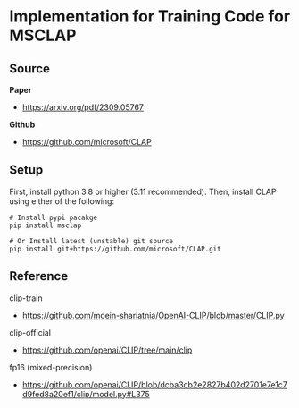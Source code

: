 # Implementation for Training Code for MSCLAP

## Source
**Paper**
- https://arxiv.org/pdf/2309.05767

**Github**
- https://github.com/microsoft/CLAP

## Setup
First, install python 3.8 or higher (3.11 recommended). Then, install CLAP using either of the following:

```
# Install pypi pacakge
pip install msclap

# Or Install latest (unstable) git source
pip install git+https://github.com/microsoft/CLAP.git
```

## Reference
clip-train
- https://github.com/moein-shariatnia/OpenAI-CLIP/blob/master/CLIP.py

clip-official
- https://github.com/openai/CLIP/tree/main/clip

fp16 (mixed-precision)
- https://github.com/openai/CLIP/blob/dcba3cb2e2827b402d2701e7e1c7d9fed8a20ef1/clip/model.py#L375